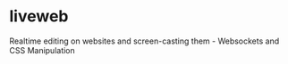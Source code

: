 liveweb
=======

Realtime editing on websites and screen-casting them - Websockets and CSS Manipulation